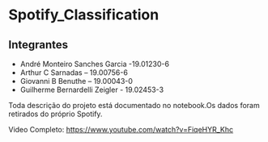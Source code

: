 # Spotify_Classification

## Integrantes
- André Monteiro Sanches Garcia -19.01230-6
- Arthur C Sarnadas – 19.00756-6
- Giovanni B Benuthe – 19.00043-0
- Guilherme Bernardelli Zeigler - 19.02453-3  
  
Toda descrição do projeto está documentado no notebook.Os dados foram retirados do próprio Spotify.


Video Completo: https://www.youtube.com/watch?v=FiqeHYR_Khc
